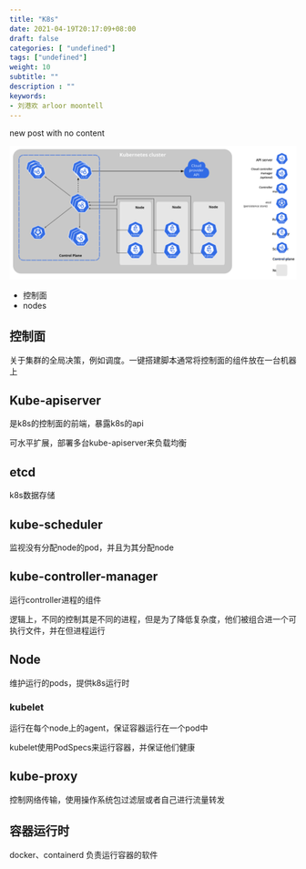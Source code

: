 ```yaml
---
title: "K8s"
date: 2021-04-19T20:17:09+08:00
draft: false
categories: [ "undefined"]
tags: ["undefined"]
weight: 10
subtitle: ""
description : ""
keywords:
- 刘港欢 arloor moontell
---
```


new post with no content


![](/img/components-of-kubernetes.svg)

- 控制面
- nodes 

## 控制面

关于集群的全局决策，例如调度。一键搭建脚本通常将控制面的组件放在一台机器上

## Kube-apiserver

是k8s的控制面的前端，暴露k8s的api

可水平扩展，部署多台kube-apiserver来负载均衡

## etcd

k8s数据存储

## kube-scheduler

监视没有分配node的pod，并且为其分配node

## kube-controller-manager

运行controller进程的组件

逻辑上，不同的控制其是不同的进程，但是为了降低复杂度，他们被组合进一个可执行文件，并在但进程运行

## Node

维护运行的pods，提供k8s运行时

### kubelet

运行在每个node上的agent，保证容器运行在一个pod中

kubelet使用PodSpecs来运行容器，并保证他们健康

## kube-proxy

控制网络传输，使用操作系统包过滤层或者自己进行流量转发

## 容器运行时

docker、containerd 负责运行容器的软件

## 



